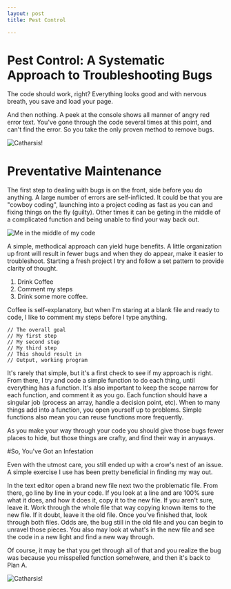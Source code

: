 ```yaml
---
layout: post
title: Pest Control

---
```


# Pest Control: A Systematic Approach to Troubleshooting Bugs

The code should work, right? Everything looks good and with nervous breath, you save and load your page.

And then nothing. A peek at the console shows all manner of angry red error text. You've gone through the code several times at this point, and can't find the error. So you take the only proven method to remove bugs.


![Catharsis!](https://media.giphy.com/media/RhEvCHIeZAZ6E/giphy.gif)


# Preventative Maintenance

The first step to dealing with bugs is on the front, side before you do anything. A large number of errors are self-inflicted. It could be that you are "cowboy coding", launching into a project coding as fast as you can and fixing things on the fly (guilty). Other times it can be geting in the middle of a complicated function and being unable to find your way back out.

![Me in the middle of my code]('https://s-media-cache-ak0.pinimg.com/736x/4c/db/f7/4cdbf7706906e7ab1d2776d73442cd8d.jpg')

A simple, methodical approach can yield huge benefits. A little organization up front will result in fewer bugs and when they do appear, make it easier to troubleshoot. Starting a fresh project I try and follow a set pattern to provide clarity of thought.

1. Drink Coffee
2. Comment my steps
3. Drink some more coffee.

Coffee is self-explanatory, but when I'm staring at a blank file and ready to code, I like to comment my steps before I type anything.

```
// The overall goal
// My first step
// My second step
// My third step
// This should result in
// Output, working program
```

It's rarely that simple, but it's a first check to see if my approach is right. From there, I try and code a simple function to do each thing, until everything has a function. It's also important to keep the scope narrow for each function, and comment it as you go. Each function should have a singular job (process an array, handle a decision point, etc). When to many things add into a function, you open yourself up to problems. Simple functions also mean you can reuse functions more frequently.

As you make your way through your code you should give those bugs fewer places to hide, but those things are crafty, and find their way in anyways.

#So, You've Got an Infestation

Even with the utmost care, you still ended up with a crow's nest of an issue. A simple exercise I use has been pretty beneficial in finding my way out.



In the text editor open a brand new file next two the problematic file. From there, go line by line in your code. If you look at a line and are 100% sure what it does, and how it does it, copy it to the new file. If you aren't sure, leave it. Work through the whole file that way copying known items to the new file. If it doubt, leave it the old file. Once you've finished that, look through both files. Odds are, the bug still in the old file and you can begin to unravel those pieces. You also may look at what's in the new file and see the code in a new light and find a new way through. 

Of course, it may be that you get through all of that and you realize the bug was because you misspelled function somehwere, and then it's back to Plan A.

![Catharsis!](https://media.giphy.com/media/RhEvCHIeZAZ6E/giphy.gif)